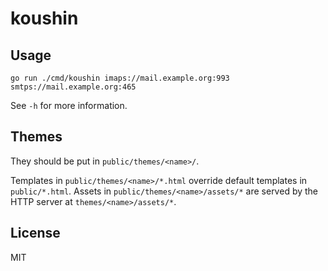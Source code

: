 # koushin

## Usage

    go run ./cmd/koushin imaps://mail.example.org:993 smtps://mail.example.org:465

See `-h` for more information.

## Themes

They should be put in `public/themes/<name>/`.

Templates in `public/themes/<name>/*.html` override default templates in
`public/*.html`. Assets in `public/themes/<name>/assets/*` are served by the
HTTP server at `themes/<name>/assets/*`.

## License

MIT
